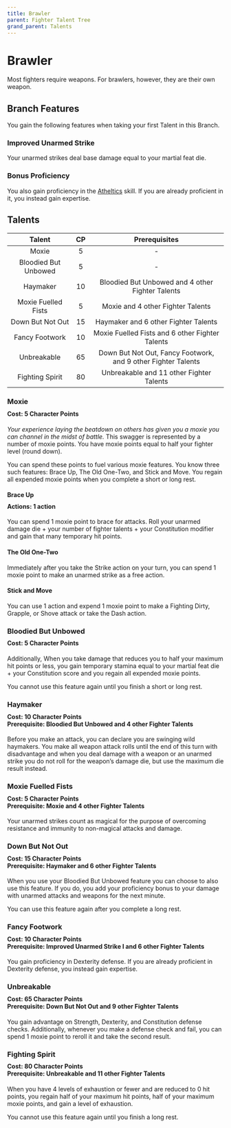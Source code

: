 ```yaml
---
title: Brawler
parent: Fighter Talent Tree
grand_parent: Talents
---
```


# Brawler
Most fighters require weapons. For brawlers, however, they are their own weapon.

## Branch Features
You gain the following features when taking your first Talent in this Branch.

### Improved Unarmed Strike

Your unarmed strikes deal base damage equal to your martial feat die.

### Bonus Proficiency
You also gain proficiency in the [Atheltics](https://stormchaserroleplaying.com/stormchaserRPG/Skills/Atheltics) skill. If you are already proficient in it, you instead gain expertise.

## Talents

| Talent | CP | Prerequisites |
|:------:|:--:|:-------------:|
| Moxie                 | 5     | - |
| Bloodied But Unbowed  | 5     | - |
| Haymaker              | 10    | Bloodied But Unbowed and 4 other Fighter Talents |
| Moxie Fuelled Fists   | 5     | Moxie and 4 other Fighter Talents |
| Down But Not Out      | 15    | Haymaker and 6 other Fighter Talents |
| Fancy Footwork        | 10    | Moxie Fuelled Fists and 6 other Fighter Talents |
| Unbreakable           | 65    | Down But Not Out, Fancy Footwork, and 9 other Fighter Talents |
| Fighting Spirit       | 80    | Unbreakable and 11 other Fighter Talents |

### Moxie

<div style="margin-top:-10px;"></div>

#### **Cost:** 5 Character Points
*Your experience laying the beatdown on others has given you a moxie you can channel in the midst of battle.* This swagger is represented by a number of moxie points. You have moxie points equal to half your fighter level (round down).

You can spend these points to fuel various moxie features. You know three such features: Brace Up, The Old One-Two, and Stick and Move. You regain all expended moxie points when you complete a short or long rest.

#### Brace Up

<div style="margin-top:-10px;"></div>

#### **Actions:** 1 action
You can spend 1 moxie point to brace for attacks. Roll your unarmed damage die + your number of fighter talents + your Constitution modifier and gain that many temporary hit points.

#### The Old One-Two
Immediately after you take the Strike action on your turn, you can spend 1 moxie point to make an unarmed strike as a free action.

#### Stick and Move
You can use 1 action and expend 1 moxie point to make a Fighting Dirty, Grapple, or Shove attack or take the Dash action.

### Bloodied But Unbowed

<div style="margin-top:-10px;"></div>

#### **Cost:** 5 Character Points
Additionally, When you take damage that reduces you to half your maximum hit points or less, you gain temporary stamina equal to your martial feat die + your Constitution score and you regain all expended moxie points. 

You cannot use this feature again until you finish a short or long rest.

### Haymaker

<div style="margin-top:-10px;"></div>

#### **Cost:** 10 Character Points<br>**Prerequisite:** Bloodied But Unbowed and 4 other Fighter Talents
Before you make an attack, you can declare you are swinging wild haymakers. You make all weapon attack rolls until the end of this turn with disadvantage and when you deal damage with a weapon or an unarmed strike you do not roll for the weapon’s damage die, but use the maximum die result instead.

### Moxie Fuelled Fists

<div style="margin-top:-10px;"></div>

#### **Cost:** 5 Character Points<br>**Prerequisite:** Moxie and 4 other Fighter Talents
Your unarmed strikes count as magical for the purpose of overcoming resistance and immunity to non-magical attacks and damage.

### Down But Not Out

<div style="margin-top:-10px;"></div>

#### **Cost:** 15 Character Points<br>**Prerequisite:** Haymaker and 6 other Fighter Talents
When you use your Bloodied But Unbowed feature you can choose to also use this feature. If you do, you add your proficiency bonus to your damage with unarmed attacks and weapons for the next minute. 

You can use this feature again after you complete a long rest.

### Fancy Footwork

<div style="margin-top:-10px;"></div>

#### **Cost:** 10 Character Points<br>**Prerequisite:** Improved Unarmed Strike I and 6 other Fighter Talents
You gain proficiency in Dexterity defense. If you are already proficient in Dexterity defense, you instead gain expertise.

### Unbreakable

<div style="margin-top:-10px;"></div>

#### **Cost:** 65 Character Points<br>**Prerequisite:** Down But Not Out and 9 other Fighter Talents
You gain advantage on Strength, Dexterity, and Constitution defense checks. Additionally, whenever you make a defense check and fail, you can spend 1 moxie point to reroll it and take the second result.

### Fighting Spirit

<div style="margin-top:-10px;"></div>

#### **Cost:** 80 Character Points<br>**Prerequisite:** Unbreakable and 11 other Fighter Talents
When you have 4 levels of exhaustion or fewer and are reduced to 0 hit points, you regain half of your maximum hit points, half of your maximum moxie points, and gain a level of exhaustion. 

You cannot use this feature again until you finish a long rest.